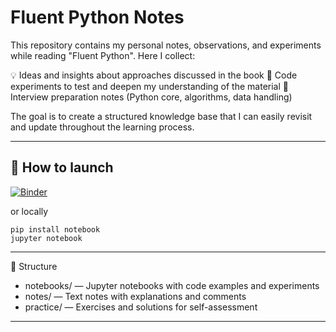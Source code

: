 # Fluent Python Notes

This repository contains my personal notes, observations, and experiments while reading "Fluent Python".
Here I collect:

💡 Ideas and insights about approaches discussed in the book
🧪 Code experiments to test and deepen my understanding of the material
📓 Interview preparation notes (Python core, algorithms, data handling)

The goal is to create a structured knowledge base that I can easily revisit and update throughout the learning process.

-----

## 🚀 How to launch
[![Binder](https://mybinder.org/badge_logo.svg)](https://mybinder.org/v2/gh/Hexxie/FluentPythonNotes/HEAD)

or locally 

```
pip install notebook
jupyter notebook
```

------

📂 Structure

- notebooks/ — Jupyter notebooks with code examples and experiments
- notes/ — Text notes with explanations and comments
- practice/ — Exercises and solutions for self-assessment

-----